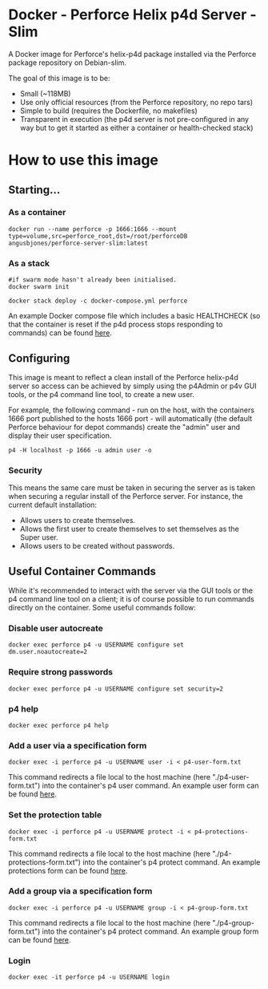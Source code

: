 # Docker - Perforce Helix p4d Server - Slim
A Docker image for Perforce's helix-p4d package installed via the Perforce package repository on Debian-slim.

The goal of this image is to be:
- Small (~118MB)
- Use only official resources (from the Perforce repository, no repo tars)
- Simple to build (requires the Dockerfile, no makefiles)
- Transparent in execution (the p4d server is not pre-configured in any way but to get it started as either a container or health-checked stack)

# How to use this image
## Starting...
### As a container
```shell
docker run --name perforce -p 1666:1666 --mount type=volume,src=perforce_root,dst=/root/perforceDB angusbjones/perforce-server-slim:latest
```

### As a stack
```shell
#if swarm mode hasn't already been initialised.
docker swarm init

docker stack deploy -c docker-compose.yml perforce
```

An example Docker compose file which includes a basic HEALTHCHECK (so that the container is reset if the p4d process stops responding to commands) can be found [here](https://github.com/angusbjones/docker-perforce-server/blob/master/docker-compose.test.yml).

## Configuring
This image is meant to reflect a clean install of the Perforce helix-p4d server so access can be achieved by simply using the p4Admin or p4v GUI tools, or the p4 command line tool, to create a new user. 

For example, the following command - run on the host, with the containers 1666 port published to the hosts 1666 port - will automatically (the default Perforce behaviour for depot commands) create the "admin" user and display their user specification.

```shell
p4 -H localhost -p 1666 -u admin user -o
```

### Security
This means the same care must be taken in securing the server as is taken when securing a regular install of the Perforce server. For instance, the current default installation:
- Allows users to create themselves.
- Allows the first user to create themselves to set themselves as the Super user.
- Allows users to be created without passwords.

## Useful Container Commands
While it's recommended to interact with the server via the GUI tools or the p4 command line tool on a client; it is of course possible to run commands directly on the container. Some useful commands follow:
### Disable user autocreate
```shell
docker exec perforce p4 -u USERNAME configure set dm.user.noautocreate=2
```

### Require strong passwords
```shell
docker exec perforce p4 -u USERNAME configure set security=2
```

### p4 help
```shell
docker exec perforce p4 help
```

### Add a user via a specification form
```shell
docker exec -i perforce p4 -u USERNAME user -i < p4-user-form.txt
```

This command redirects a file local to the host machine (here "./p4-user-form.txt") into the container's p4 user command. An example user form can be found [here](https://github.com/angusbjones/docker-perforce-server/blob/master/Examples/p4-user-form.txt).

### Set the protection table
```shell
docker exec -i perforce p4 -u USERNAME protect -i < p4-protections-form.txt
```

This command redirects a file local to the host machine (here "./p4-protections-form.txt") into the container's p4 protect command. An example protections form can be found [here](https://github.com/angusbjones/docker-perforce-server/blob/master/Examples/p4-protections-form.txt).

### Add a group via a specification form
```shell
docker exec -i perforce p4 -u USERNAME group -i < p4-group-form.txt
```

This command redirects a file local to the host machine (here "./p4-group-form.txt") into the container's p4 protect command. An example group form can be found [here](https://github.com/angusbjones/docker-perforce-server/blob/master/Examples/p4-group-form.txt).

### Login
```shell
docker exec -it perforce p4 -u USERNAME login
```